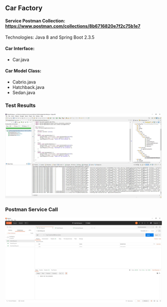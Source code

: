 ## Car Factory

#### Service Postman Collection: https://www.postman.com/collections/8b6716820e7f2c75b1e7

Technologies: Java 8 and Spring Boot 2.3.5


#### Car Interface:
- Car.java

#### Car Model Class:
- Cabrio.java
- Hatchback.java
- Sedan.java


### Test Results
![image](https://github.com/yunussezgin/car-factory/blob/master/src/main/resources/CarFactoryTest.JPG?raw=true)

### Postman Service Call
![image](https://github.com/yunussezgin/car-factory/blob/master/src/main/resources/PostmanServiceCall.JPG?raw=true)
